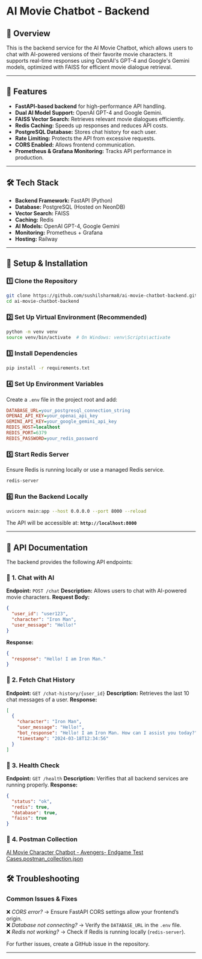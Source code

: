 # AI Movie Chatbot - Backend

## 📌 Overview

This is the backend service for the AI Movie Chatbot, which allows users to chat with AI-powered versions of their favorite movie characters. It supports real-time responses using OpenAI's GPT-4 and Google's Gemini models, optimized with FAISS for efficient movie dialogue retrieval.

---

## 🚀 Features

- **FastAPI-based backend** for high-performance API handling.
- **Dual AI Model Support:** OpenAI GPT-4 and Google Gemini.
- **FAISS Vector Search:** Retrieves relevant movie dialogues efficiently.
- **Redis Caching:** Speeds up responses and reduces API costs.
- **PostgreSQL Database:** Stores chat history for each user.
- **Rate Limiting:** Protects the API from excessive requests.
- **CORS Enabled:** Allows frontend communication.
- **Prometheus & Grafana Monitoring:** Tracks API performance in production.

---

## 🛠️ Tech Stack

- **Backend Framework:** FastAPI (Python)
- **Database:** PostgreSQL (Hosted on NeonDB)
- **Vector Search:** FAISS
- **Caching:** Redis
- **AI Models:** OpenAI GPT-4, Google Gemini
- **Monitoring:** Prometheus + Grafana
- **Hosting:** Railway

---

## 🔧 Setup & Installation

### 1️⃣ **Clone the Repository**

```sh
git clone https://github.com/sushilsharma8/ai-movie-chatbot-backend.git
cd ai-movie-chatbot-backend
```

### 2️⃣ **Set Up Virtual Environment** (Recommended)

```sh
python -m venv venv
source venv/bin/activate  # On Windows: venv\Scripts\activate
```

### 3️⃣ **Install Dependencies**

```sh
pip install -r requirements.txt
```

### 4️⃣ **Set Up Environment Variables**

Create a `.env` file in the project root and add:

```ini
DATABASE_URL=your_postgresql_connection_string
OPENAI_API_KEY=your_openai_api_key
GEMINI_API_KEY=your_google_gemini_api_key
REDIS_HOST=localhost
REDIS_PORT=6379
REDIS_PASSWORD=your_redis_password
```

### 5️⃣ **Start Redis Server**

Ensure Redis is running locally or use a managed Redis service.

```sh
redis-server
```

### 6️⃣ **Run the Backend Locally**

```sh
uvicorn main:app --host 0.0.0.0 --port 8000 --reload
```

The API will be accessible at: **`http://localhost:8000`**

---

## 📖 API Documentation

The backend provides the following API endpoints:

### 🔹 **1. Chat with AI**

**Endpoint:** `POST /chat`
**Description:** Allows users to chat with AI-powered movie characters.
**Request Body:**

```json
{
  "user_id": "user123",
  "character": "Iron Man",
  "user_message": "Hello!"
}
```

**Response:**

```json
{
  "response": "Hello! I am Iron Man."
}
```

### 🔹 **2. Fetch Chat History**

**Endpoint:** `GET /chat-history/{user_id}`
**Description:** Retrieves the last 10 chat messages of a user.
**Response:**

```json
[
  {
    "character": "Iron Man",
    "user_message": "Hello!",
    "bot_response": "Hello! I am Iron Man. How can I assist you today?",
    "timestamp": "2024-03-18T12:34:56"
  }
]
```

### 🔹 **3. Health Check**

**Endpoint:** `GET /health`
**Description:** Verifies that all backend services are running properly.
**Response:**

```json
{
  "status": "ok",
  "redis": true,
  "database": true,
  "faiss": true
}
```
### 🔹 **4. Postman Collection**
[AI Movie Character Chatbot - Avengers- Endgame Test Cases.postman_collection.json](https://github.com/user-attachments/files/18815931/AI.Movie.Character.Chatbot.-.Avengers-.Endgame.Test.Cases.postman_collection.json)

## 🛠️ Troubleshooting

### **Common Issues & Fixes**

❌ *CORS error?* → Ensure FastAPI CORS settings allow your frontend’s origin.\
❌ *Database not connecting?* → Verify the `DATABASE_URL` in the `.env` file.\
❌ *Redis not working?* → Check if Redis is running locally (`redis-server`).

For further issues, create a GitHub issue in the repository.

---

